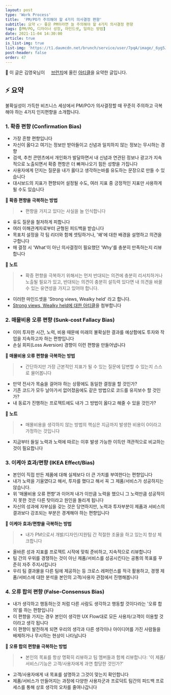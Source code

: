 ```yaml
---
layout: post
type: 'Work Process'
title:  'PM/PO가 주의해야 할 4가지 의사결정 편향'
subtitle: 요약 👉 좋은 PM이라면 늘 주의해야 할 4가지 의사결정 편향
tags: [PM/PO, 디자이너 성장, 마인드셋, 일하는 방법]
date: 2021-11-04 14:30:00
article: true
is_list-img: true
list-img: 'https://t1.daumcdn.net/brunch/service/user/7pqA/image/_6yg5JMGeNlCzIUCprkuZ4KyI-Q.jpg'
post-header: false
order: 47
---
```


<p class="text-gray">
 🔗 이 글은 김영욱님이 <a href='https://brunch.co.kr/@ywkim36/' target='blank' rel='nofollow' id='outlink1' onclick='clickedOutlink(outlink1)'><img src='https://www.google.com/s2/favicons?sz=64&domain=https://brunch.co.kr/' style='display:inline; height: 1em; position: relative; bottom: -2px; margin-right: 2px;'>브런치</a>에 올린 <a href='https://brunch.co.kr/@ywkim36/20' target='blank' rel='nofollow' id='outlink2' onclick='clickedOutlink(outlink2)'>아티클</a>을 요약한 글입니다.
</p>

## ⚡️ 요약

불확실성이 가득한 비즈니스 세상에서 PM/PO가 의사결정할 때 꾸준히 주의하고 극복해야 하는 4가지 인지편향을 소개합니다.

### 1. 확증 편향 (Confirmation Bias)

* 가장 흔향 편향입니다
* 자신이 옳다고 여기는 정보만 받아들이고 신념과 일치하지 않는 정보는 무시하는 경향
* 검색, 추천 콘텐츠에서 개인화가 발달하면서 내 신념과 연관된 정보나 광고가 지속적으로 노출되면서 확증 편항은 더 빠져나오기 힘든 성향을 가집니다
* 사용자에게 던지는 질문을 내가 옳다고 생각하는바를 유도하는 문장으로 만들 수 있습니다
* 대시보드의 지표가 편향되어 설정될 수도, 여러 지표 중 긍정적인 지표만 사용하게 될 수도 있습니다

**💪 확증 편향을 극복하는 방법**  
> * 편향을 가지고 있다는 사실을 늘 인식합니다
* 유도 질문을 철저하게 피합니다
* 여러 이해관계자로부터 균형된 피드백을 받습니다
* 목표치 설정을 각 팀 리더와 함께 셋팅하거나, '왜'에 대한 배경을 설명하고 의견을 구합니다
* 매 결정 시 'What'이 아닌 의사결정이 필요했던 'Why'를 충분히 만족하는지 리뷰합니다

**📝 노트**  
> * 확증 편향을 극복하기 위해서는 먼저 반대되는 의견에 충분히 리서치하거나 노출될 필요가 있고, 반대되는 의견이 충분히 설득력 있다면 내 의견을 바꿀 수 있는 유연성을 가지고 있어야 합니다.
* 이러한 마인드셋을 'Strong views, Wealky held' 라고 합니다.
* <a href='https://abit.ly/ksp_sv_wh' target='blank' rel='nofollow' id='outlink3' onclick='clickedOutlink(outlink3)'>Strong views, Wealky held에 대한 아티클</a>을 첨부합니다 

### 2. 매몰비용 오류 편향 (Sunk-cost Fallacy Bias)

* 이미 투자한 시간, 노력, 비용 때문에 미래의 불확실한 결과를 예상함에도 투자와 작업을 지속하고자 하는 편향입니다
* 손실 회피(Loss Aversion) 경향이 이런 편향을 만들어냅니다

**💪 매몰비용 오류 편향을 극복하는 방법**  
> * 간단하지만 가장 근본적인 지표가 될 수 있는 질문에 답변할 수 있는지 스스로 물어봅니다
* 만약 전사가 목숨을 걸어야 하는 상황에도 동일한 결정을 할 것인가?
* 기존 코드가 모두 날아가서 없어졌음에도 같은 방법으로 코드를 유지보수 할 것인가?
* 내 동료가 진행하는 프로젝트에도 내가 그 방법이 옳다고 해줄 수 있을 것인가?

**📝 노트**  
> * 매몰비용을 생각하지 않는 방법의 핵심은 지금까지 발생한 비용이 0이라고 가정하는 것입니다
* 지금부터 들일 노력과 노력에 따르는 이후 발생 가능한 이득만 객관적으로 비교하는것이 필요합니다

### 3. 이케아 효과/편향 (IKEA Effect/Bias)

* 본인이 직접 만든 제품에 대해 실제보다 더 큰 가치를 부여한다는 편향입니다
* 내가 노력을 기울였다고 해서, 투자를 했다고 해서 꼭 그 제품/서비스가 성공하지는 않습니다.
* 위 '매몰비용 오류 편향'과 이어져 내가 이만큼 노력을 했으니 그 노력만큼 성공적이지 못한 것은 다른 탓이라고 원인을 돌리게 됩니다
* 자신의 성과에 자부심을 갖는 것은 당연하지만, 노력과 투자부분이 제품과 서비스의 결과보다 강조되는 부분은 경계해야 하는 편향입니다

**💪 이케아 효과/편향을 극복하는 방법**

> * 내가 PM으로서 개발/디자인/지원팀 간 적절한 조율을 하고 있는지 항상 체크합니다
* 올바른 성과 지표를 프로젝트 시작에 맞춰 준비하고, 지속적으로 리뷰합니다
* 팀 간의 우위를 경쟁하는 것이 아닌 제품/서비스를 성공시킨다는 공통의 목표를 꾸준히 자주 주지시킵니다
* 우리 팀 결과물을 다른 팀에 제공하는 등 크로스 레퍼런스를 적극 활용하고, 경쟁 제품/서비스에 대한 분석을 본인의 고객/사용자 관점에서 진행해봅니다

### 4. 오류 합의 편향 (False-Consensus Bias)

* 내가 생각하고 행동하는것 처럼 다른 사람도 생각하고 행동할 것이다라는 '오류 합의'를 하는 편향입니다
* 이 편향을 가지는 경우 본인이 생각한 UX Flow대로 모든 사용자/고객이 이용할 것이라고 생각 됩니다
* 이 편향이 발전하게 되면 우리의 생각과 다른 생각이나 아이디어를 가진 사람들을 배제하거나 무시하는 현상이 나타납니다

**💪 오류 합의 편향을 극복하는 방법**  
> * 본인의 목표를 항상 명확히 리뷰하고 팀 멤버들과 함께 리뷰합니다: '이 제품/서비스/기능은 고객/사용자에게 과연 합당한 것인가?'
* 고객/사용자에게 내 목표를 설명하고 그것이 맞는지 확인합니다
* 제품/서비스가 만들어지는 과정에 다양한 사용자군과 프로덕트 팀간의 피드백 프로세스를 통해 상호 생각의 오차를 줄여나갑니다